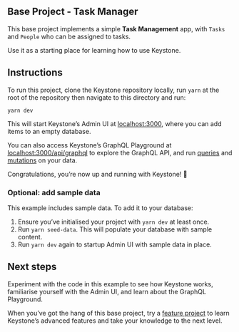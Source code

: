 ## Base Project - Task Manager

This base project implements a simple **Task Management** app, with `Tasks` and `People` who can be assigned to tasks.

Use it as a starting place for learning how to use Keystone.

## Instructions

To run this project, clone the Keystone repository locally, run `yarn` at the root of the repository then navigate to this directory and run:

```shell
yarn dev
```

This will start Keystone’s Admin UI at [localhost:3000](http://localhost:3000), where you can add items to an empty database.

You can also access Keystone’s GraphQL Playground at [localhost:3000/api/graphql](http://localhost:3000/api/graphql) to explore the GraphQL API, and run [queries](https://keystonejs.com/docs/guides/filters) and [mutations](https://keystonejs.com/docs/apis/graphql#mutations) on your data.

Congratulations, you’re now up and running with Keystone! 🚀

### Optional: add sample data

This example includes sample data. To add it to your database:

1. Ensure you’ve initialised your project with `yarn dev` at least once.
2. Run `yarn seed-data`. This will populate your database with sample content.
3. Run `yarn dev` again to startup Admin UI with sample data in place.

## Next steps

Experiment with the code in this example to see how Keystone works, familiarise yourself with the Admin UI, and learn about the GraphQL Playground.

When you’ve got the hang of this base project, try a [feature project](../) to learn Keystone’s advanced features and take your knowledge to the next level.
